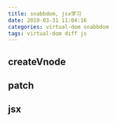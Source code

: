 ```yaml
---
title: snabbdom, jsx学习
date: 2019-03-31 11:04:16
categories: virtual-dom snabbdom
tags: virtual-dom diff js
---
```

## createVnode

## patch

## jsx

